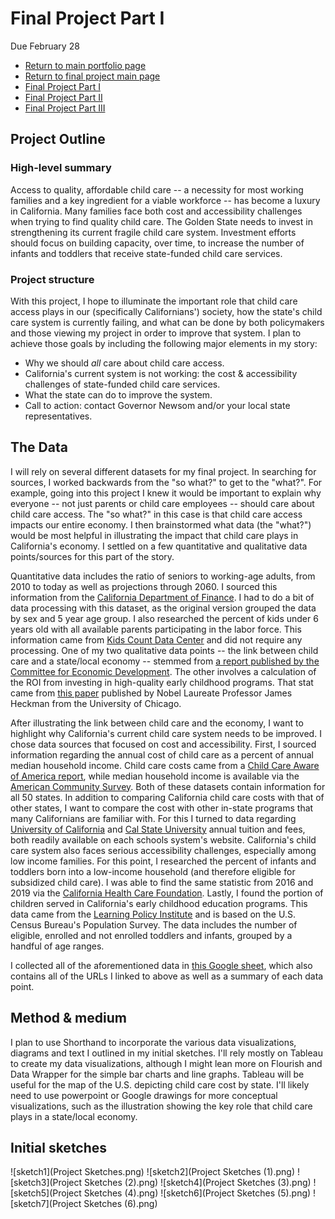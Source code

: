 # Final Project Part I
Due February 28  
- [Return to main portfolio page](https://ejreece.github.io/ReecePortfolio/)
- [Return to final project main page](https://ejreece.github.io/ReecePortfolio/FinalProjectPage.html)
- [Final Project Part I](https://ejreece.github.io/ReecePortfolio/FinalProjectPart1.html)
- [Final Project Part II](https://ejreece.github.io/ReecePortfolio/FinalProjectPart2.html)
- [Final Project Part III](https://ejreece.github.io/ReecePortfolio/FinalProjectPart3.html)

## Project Outline

### High-level summary
Access to quality, affordable child care -- a necessity for most working families and a key ingredient for a viable workforce -- has become a luxury in California. Many families face both cost and accessibility challenges when trying to find quality child care. The Golden State needs to invest in strengthening its current fragile child care system. Investment efforts should focus on building capacity, over time, to increase the number of infants and toddlers that receive state-funded child care services.

### Project structure
With this project, I hope to illuminate the important role that child care access plays in our (specifically Californians') society, how the state's child care system is currently failing, and what can be done by both policymakers and those viewing my project in order to improve that system. I plan to achieve those goals by including the following major elements in my story: 

 - Why we should *all* care about child care access.
 - California's current system is not working: the cost & accessibility challenges of state-funded child care services.
 - What the state can do to improve the system.
 - Call to action: contact Governor Newsom and/or your local state representatives.

## The Data
I will rely on several different datasets for my final project. In searching for sources, I worked backwards from the "so what?" to get to the "what?". For example, going into this project I knew it would be important to explain why everyone -- not just parents or child care employees -- should care about child care access. The "so what?" in this case is that child care access impacts our entire economy. I then brainstormed what data (the "what?") would be most helpful in illustrating the impact that child care plays in California's economy. I settled on a few quantitative and qualitative data points/sources for this part of the story. 

Quantitative data includes the ratio of seniors to working-age adults, from 2010 to today as well as projections through 2060. I sourced this information from the [California Department of Finance](https://www.dof.ca.gov/Forecasting/Demographics/Projections/). I had to do a bit of data processing with this dataset, as the original version grouped the data by sex and 5 year age group. I also researched the percent of kids under 6 years old with all available parents participating in the labor force. This information came from [Kids Count Data Center](https://datacenter.kidscount.org/data/tables/5057-children-under-age-6-with-all-available-parents-in-the-labor-force?loc=1&loct=1#detailed/2/6/false/871,870,573,869,36,868,867,133,38,35/any/11472,11473) and did not require any processing. One of my two qualitative data points -- the link between child care and a state/local economy -- stemmed from [a report published by the Committee for Economic Development](https://www.ced.org/childcareimpact). The other involves a calculation of the ROI from investing in high-quality early childhood programs. That stat came from [this paper](https://www.nber.org/system/files/working_papers/w22993/w22993.pdf) published by Nobel Laureate Professor James Heckman from the University of Chicago.

After illustrating the link between child care and the economy, I want to highlight why California's current child care system needs to be improved. I chose data sources that focused on cost and accessibility. First, I sourced information regarding the annual cost of child care as a percent of annual median household income. Child care costs came from a [Child Care Aware of America report](https://www.childcareaware.org/wp-content/uploads/2020/09/2020StateFactSheets-UPDATE-AllStates-09242020.pdf?utm_campaign=Picking%20Up%20The%20Pieces&utm_source=52%20SFS%20%20PDF), while median household income is available via the [American Community Survey](https://www2.census.gov/programs-surveys/acs/summary_file/2019/data/1_year_geographic_comparison_tables/GCT1901.csv). Both of these datasets contain information for all 50 states. In addition to comparing California child care costs with that of other states, I want to compare the cost with other in-state programs that many Californians are familiar with. For this I turned to data regarding [University of California](https://www.ucop.edu/operating-budget/_files/fees/202021/2020-21_total_charges_by_campus.pdf) and [Cal State University](https://www2.calstate.edu/attend/paying-for-college/Documents/20-21-coa.pdf) annual tuition and fees, both readily available on each schools system's website. California's child care system also faces serious accessibility challenges, especially among low income families. For this point, I researched the percent of infants and toddlers born into a low-income household (and therefore eligible for subsidized child care). I was able to find the same statistic from 2016 and 2019 via the [California Health Care Foundation](https://www.chcf.org/collection/maternity-care-california-almanac/). Lastly, I found the portion of children served in California's early childhood education programs. This data came from the [Learning Policy Institute](https://healthyplacesindex.org/wp-content/uploads/2018/02/2017_understanding_ca_early_care_education_system.pdf) and is based on the U.S. Census Bureau's Population Survey. The data includes the number of eligible, enrolled and not enrolled toddlers and infants, grouped by a handful of age ranges.

I collected all of the aforementioned data in [this Google sheet](https://docs.google.com/spreadsheets/d/1pzjf7OrJH5477HYisvjivKc-lohD58QGjXnWbxZHZu4/edit#gid=0), which also contains all of the URLs I linked to above as well as a summary of each data point. 

## Method & medium
I plan to use Shorthand to incorporate the various data visualizations, diagrams and text I outlined in my initial sketches. I'll rely mostly on Tableau to create my data visualizations, although I might lean more on Flourish and Data Wrapper for the simple bar charts and line graphs. Tableau will be useful for the map of the U.S. depicting child care cost by state. I'll likely need to use powerpoint or Google drawings for more conceptual visualizations, such as the illustration showing the key role that child care plays in a state/local economy. 

## Initial sketches
![sketch1](Project Sketches.png)
![sketch2](Project Sketches (1).png)
![sketch3](Project Sketches (2).png)
![sketch4](Project Sketches (3).png)
![sketch5](Project Sketches (4).png)
![sketch6](Project Sketches (5).png)
![sketch7](Project Sketches (6).png)
